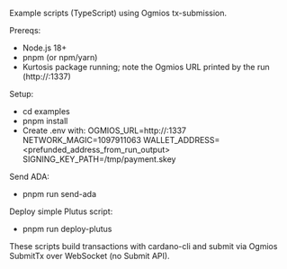 Example scripts (TypeScript) using Ogmios tx-submission.

Prereqs:
- Node.js 18+
- pnpm (or npm/yarn)
- Kurtosis package running; note the Ogmios URL printed by the run (http://<ip>:1337)

Setup:
- cd examples
- pnpm install
- Create .env with:
  OGMIOS_URL=http://<ip>:1337
  NETWORK_MAGIC=1097911063
  WALLET_ADDRESS=<prefunded_address_from_run_output>
  SIGNING_KEY_PATH=/tmp/payment.skey

Send ADA:
- pnpm run send-ada

Deploy simple Plutus script:
- pnpm run deploy-plutus

These scripts build transactions with cardano-cli and submit via Ogmios SubmitTx over WebSocket (no Submit API).
